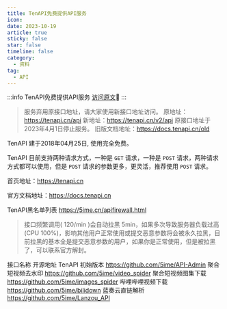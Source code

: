 ```yaml
---
title: TenAPI免费提供API服务
icon: 
date: 2023-10-19
article: true
sticky: false 
star: false 
timeline: false
category:
  - 资料
tag:
  - API
---
```


:::info
TenAPI免费提供API服务
[访问原文](https://docs.tenapi.cn/)🙏
:::

> 服务弃用原接口地址，请大家使用新接口地址访问。
原地址：https://tenapi.cn/api
新地址：https://tenapi.cn/v2/api
原接口地址于2023年4月1日停止服务。
旧版文档地址：https://docs.tenapi.cn/old


TenAPI 建于2018年04月25日, 使用完全免费。

TenAPI 目前支持两种请求方式，一种是 `GET` 请求，一种是 `POST` 请求，两种请求方式都可以使用，但是 `POST` 请求的参数更多，更灵活，推荐使用 `POST` 请求。

首页地址：https://tenapi.cn

官方文档地址：https://docs.tenapi.cn

TenAPI黑名单列表 https://5ime.cn/apifirewall.html

> 接口频繁调用( 120/min )会自动拉黑 5min，如果多次导致服务器负载过高(CPU 100%)，影响其他用户正常使用或提交恶意参数将会被永久拉黑，目前拉黑的基本全是提交恶意参数的用户，如果你是正常使用，但是被拉黑了，可以联系官方解封。


接口名称	开源地址
TenAPI 初始版本	https://github.com/5ime/API-Admin
聚合短视频去水印	https://github.com/5ime/video_spider
聚合短视频图集下载	https://github.com/5ime/images_spider
哔哩哔哩视频下载	https://github.com/5ime/bilidown
蓝奏云直链解析	https://github.com/5ime/Lanzou_API

